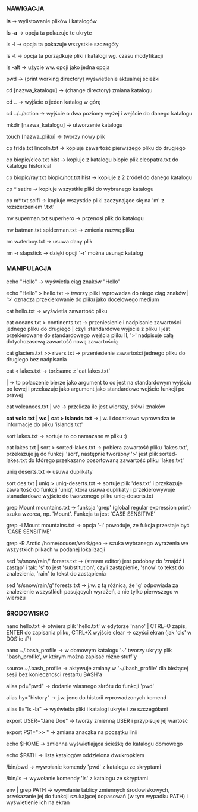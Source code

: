 ### NAWIGACJA ###
**ls** 					-> wylistowanie plików i katalogów

**ls -a**					-> opcja ta pokazuje te ukryte

ls -l					-> opcja ta pokazuje wszystkie szczegóły

ls -t					-> opcja ta porządkuje pliki i katalogi wg. czasu modyfikacji

ls -alt					-> użycie ww. opcji jako jedna opcja

pwd 					-> (print working directory) wyświetlenie aktualnej ścieżki

cd [nazwa_katalogu]			-> (change directory) zmiana katalogu

cd .. 					-> wyjście o jeden katalog w górę

cd ../../action				-> wyjście o dwa poziomy wyżej i wejście do danego katalogu

mkdir [nazwa_katalogu]			-> utworzenie katalogu

touch [nazwa_pliku]			-> tworzy nowy plik

cp frida.txt lincoln.txt		-> kopiuje zawartość pierwszego pliku do drugiego

cp biopic/cleo.txt hist			-> kopiuje z katalogu biopic plik cleopatra.txt do katalogu historical

cp biopic/ray.txt biopic/not.txt hist	-> kopiuje z 2 źródeł do danego katalogu

cp * satire				-> kopiuje wszystkie pliki do wybranego katalogu

cp m*.txt scifi				-> kopiuje wszystkie pliki zaczynające się na 'm' z rozszerzeniem '.txt'

mv superman.txt superhero		-> przenosi plik do katalogu

mv batman.txt spiderman.txt		-> zmienia nazwę pliku

rm waterboy.txt				-> usuwa dany plik

rm -r slapstick				-> dzięki opcji '-r' można usunąć katalog


### MANIPULACJA ###
echo "Hello"				-> wyświetla ciąg znaków "Hello"

echo "Hello" > hello.txt		-> tworzy plik i wprowadza do niego ciąg znaków | '>' oznacza przekierowanie do pliku jako docelowego medium

cat hello.txt				-> wyświetla zawartość pliku

cat oceans.txt > continents.txt		-> przeniesienie i nadpisanie zawartości jednego pliku do drugiego | czyli standardowe wyjście z pliku I jest przekierowane do standardowego wejścia pliku II, '>' nadpisuje całą dotychczasową zawartość nową zawartością

cat glaciers.txt >> rivers.txt		-> przeniesienie zawartości jednego pliku do drugiego bez nadpisania

cat < lakes.txt				-> torżsame z 'cat lakes.txt'

|					-> to połaczenie bierze jako argument to co jest na standardowym wyjściu po lewej i przekazuje jako argument jako standardowe wejście funkcji po prawej

cat volcanoes.txt | wc			-> przelicza ile jest wierszy, słów i znaków

**cat volc.txt | wc | cat > islands.txt**	-> j.w. i dodatkowo wprowadza te informacje do pliku 'islands.txt'

sort lakes.txt				-> sortuje to co namazane w pliku :)

cat lakes.txt | sort > sorted-lakes.txt	-> pobiera zawartość pliku 'lakes.txt', przekazuje ją do funkcji 'sort', następnie tworzony '>' jest plik sorted-lakes.txt do którego przekazano posortowaną zawartość pliku 'lakes.txt'

uniq deserts.txt			-> usuwa duplikaty

sort des.txt | uniq > uniq-deserts.txt	-> sortuje plik 'des.txt' i przekazuje zawartość do funkcji 'uniq', która usuwa duplikaty i przekierowywuje stanadardowe wyjście do tworzonego pliku uniq-deserts.txt

grep Mount mountains.txt		-> funkcja 'grep' (global regular expression print) szuka wzorca, np. 'Mount'. Funkcja ta jest 'CASE SENSITIVE'

grep -i Mount mountains.txt		-> opcja '-i' powoduje, że fukcja przestaje być 'CASE SENSITIVE'

grep -R Arctic /home/ccuser/work/geo	-> szuka wybranego wyrażenia we wszystkich plikach w podanej lokalizacji

sed 's/snow/rain/' forests.txt		-> (stream editor) jest podobny do 'znajdź i zastąp' i tak: 's' to jest 'substitution', czyli zastąpienie, 'snow' to tekst do znalezienia, 'rain' to tekst do zastąpienia

sed 's/snow/rain/g' forests.txt		-> j.w. z tą różnicą, że 'g' odpowiada za znalezienie wszystkich pasujących wyrażeń, a nie tylko pierwszego w wierszu

### ŚRODOWISKO ###
nano hello.txt				-> otwiera plik 'hello.txt' w edytorze 'nano' | CTRL+O zapis, ENTER do zapisania pliku, CTRL+X wyjście
clear					-> czyści ekran (jak 'cls' w DOS'ie :P)

nano ~/.bash_profile			-> w domowym katalogu '~' tworzy ukryty plik '.bash_profile', w którym można zapisać różne stuff'y

source ~/.bash_profile			-> aktywuje zmiany w '~/.bash_profile' dla bieżącej sesji bez konieczności restartu BASH'a

alias pd="pwd"				-> dodanie własnego skrótu do funkcji 'pwd'

alias hy="history"			-> j.w. jeno do historii wprowadzonych komend

alias ll="ls -la"			-> wyświetla pliki i katalogi ukryte i ze szczegółami

export USER="Jane Doe"			-> tworzy zmienną USER i przypisuje jej wartość

export PS1=">> "			-> zmiana znaczka na początku linii

echo $HOME				-> zmienna wyświetlająca ścieżkę do katalogu domowego

echo $PATH				-> lista katalogów oddzielona dwukropkiem

/bin/pwd				-> wywołanie komendy 'pwd' z katalogu ze skryptami

/bin/ls					-> wywołanie komendy 'ls' z katalogu ze skryptami

env | grep PATH				-> wywołanie tablicy zmiennych środowiskowych, przekazanie jej do funkcji szukającej dopasowań (w tym wypadku PATH) i wyświetlenie ich na ekran
